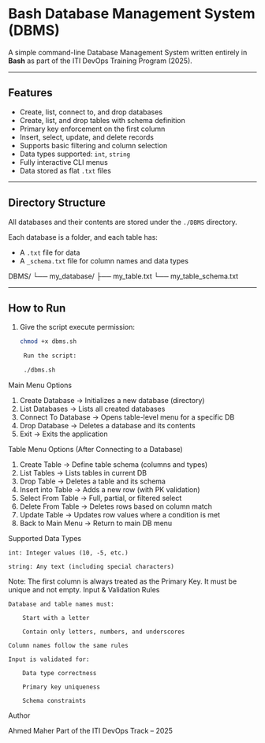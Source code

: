 # Bash Database Management System (DBMS)

A simple command-line Database Management System written entirely in **Bash** as part of the ITI DevOps Training Program (2025). 


---

## Features

- Create, list, connect to, and drop databases
- Create, list, and drop tables with schema definition
- Primary key enforcement on the first column
- Insert, select, update, and delete records
- Supports basic filtering and column selection
- Data types supported: `int`, `string`
- Fully interactive CLI menus
- Data stored as flat `.txt` files

---

## Directory Structure

All databases and their contents are stored under the `./DBMS` directory.

Each database is a folder, and each table has:
- A `.txt` file for data
- A `_schema.txt` file for column names and data types

DBMS/
└── my_database/
├── my_table.txt
└── my_table_schema.txt


---

## How to Run

1. Give the script execute permission:
   ```bash
   chmod +x dbms.sh

    Run the script:

    ./dbms.sh

Main Menu Options

1. Create Database         → Initializes a new database (directory)
2. List Databases          → Lists all created databases
3. Connect To Database     → Opens table-level menu for a specific DB
4. Drop Database           → Deletes a database and its contents
5. Exit                    → Exits the application

Table Menu Options (After Connecting to a Database)

1. Create Table            → Define table schema (columns and types)
2. List Tables             → Lists tables in current DB
3. Drop Table              → Deletes a table and its schema
4. Insert into Table       → Adds a new row (with PK validation)
5. Select From Table       → Full, partial, or filtered select
6. Delete From Table       → Deletes rows based on column match
7. Update Table            → Updates row values where a condition is met
8. Back to Main Menu       → Return to main DB menu

Supported Data Types

    int: Integer values (10, -5, etc.)

    string: Any text (including special characters)

Note: The first column is always treated as the Primary Key. It must be unique and not empty.
Input & Validation Rules

    Database and table names must:

        Start with a letter

        Contain only letters, numbers, and underscores

    Column names follow the same rules

    Input is validated for:

        Data type correctness

        Primary key uniqueness

        Schema constraints

Author

Ahmed Maher
Part of the ITI DevOps Track – 2025
